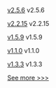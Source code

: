 
[v2.5.6](https://github.com/hyperledger/fabric/releases/tag/v2.5.6) v2.5.6

[v2.2.15](https://github.com/hyperledger/fabric/releases/tag/v2.2.15) v2.2.15

[v1.5.9](https://github.com/hyperledger/fabric-ca/releases/tag/v1.5.9) v1.5.9

[v1.1.0](https://github.com/hyperledger/fabric-lib-go/releases/tag/v1.1.0) v1.1.0

[v1.3.3](https://github.com/hyperledger/firefly-evmconnect/releases/tag/v1.3.3) v1.3.3


[See more >>>](https://start-here.hyperledger.org/releases)
